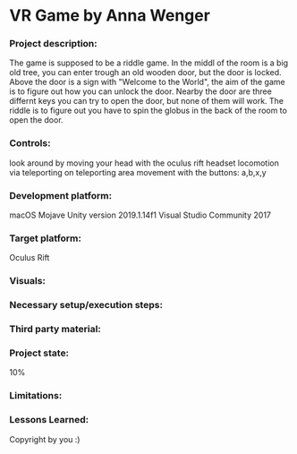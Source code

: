 # VR Game by Anna Wenger

### Project description: 
The game is supposed to be a riddle game.
In the middl of the room is a big old tree, you can enter trough an old wooden door, but the door is locked. Above the door is a sign with "Welcome to the World", the aim of the game is to figure out how you can unlock the door. 
Nearby the door are three differnt keys you can try to open the door, but none of them will work. The riddle is to figure out you have to spin the globus in the back of the room to open the door.

### Controls:
look around by moving your head with the oculus rift headset
locomotion via teleporting on teleporting area
movement with the buttons: a,b,x,y

### Development platform: 
macOS Mojave
Unity version 2019.1.14f1
Visual Studio Community 2017

### Target platform: 
Oculus Rift 

### Visuals: 
<!-- Screenshots (concept and experience), Video-->

### Necessary setup/execution steps: 
<!-- Installation process, e.g. step by step instructions that I can run the project after cloning it-->

### Third party material: 
<!-- (if used Fonts, Sounds, Music, Graphics, Materials, Code etc.)-->

### Project state: 
10%

### Limitations: 

### Lessons Learned: 

Copyright by you :)
